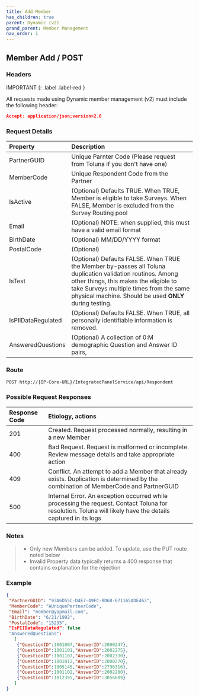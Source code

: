 ```yaml
---
title: Add Member
has_children: true
parent: Dynamic (v2)
grand_parent: Member Management
nav_order: 1
---
```



## Member Add / POST

### Headers

IMPORTANT
{: .label .label-red }

All requests made using Dynamic member management (v2) must include the following header:
```json
Accept: application/json;version=2.0
```

### Request Details

| Property | Description |
| :--- | :--- |
| PartnerGUID | Unique Parnter Code (Please request from Toluna if you don't have one) |
| MemberCode | Unique Respondent Code from the Partner |
| IsActive | (Optional) Defaults TRUE. When TRUE, Member is eligible to take Surveys. When FALSE, Member is excluded from the Survey Routing pool |
| Email | (Optional) NOTE: when supplied, this must have a valid email format |
| BirthDate | (Optional) MM/DD/YYYY format |
| PostalCode | (Optional) |
| IsTest | (Optional) Defaults FALSE. When TRUE the Member by-passes all Toluna duplication validation routines. Among other things, this makes the eligible to take Surveys multiple times from the same physical machine. Should be used **ONLY** during testing. |
| IsPIIDataRegulated | (Optional) Defaults FALSE. When TRUE, all personally identifiable information is removed. |
| AnsweredQuestions | (Optional) A collection of 0:M demographic Question and Answer ID pairs, |

### Route

```plaintext
POST http://{IP-Core-URL}/IntegratedPanelService/api/Respondent
```

### Possible Request Responses

| Response Code | Etiology, actions |
| :--- | :--- |
| 201 | Created. Request processed normally, resulting in a new Member |
| 400 | Bad Request. Request is malformed or incomplete. Review message details and take appropriate action |
| 409 | Conflict. An attempt to add a Member that already exists. Duplication is determined by the combination of MemberCode and PartnerGUID |
| 500 | Internal Error. An exception occurred while processing the request. Contact Toluna for resolution. Toluna will likely have the details captured in its logs |


### Notes

> - Only new Members can be added. To update, use the PUT route noted below
> - Invalid Property data typically returns a 400 response that contains explanation for the rejection

### Example

```json
{
 "PartnerGUID": "93A6D55C-D4E7-49FC-8D68-671165ADE463",
 "MemberCode": "AUniquePartnerCode",
 "Email": "member@yopmail.com",
 "BirthDate": "6/21/1992",
 "PostalCode": "15235",
 “IsPIIDataRegulated”: false
 "AnsweredQuestions":
   [
    {"QuestionID":1001007,"AnswerID":2000247},
    {"QuestionID":1001101,"AnswerID":2002275},
    {"QuestionID":1001107,"AnswerID":2002330},
    {"QuestionID":1001012,"AnswerID":2000270},
    {"QuestionID":1005145,"AnswerID":2796316},
    {"QuestionID":1001102,"AnswerID":2002280},
    {"QuestionID":1012395,"AnswerID":3056609}
   ]
}
```
